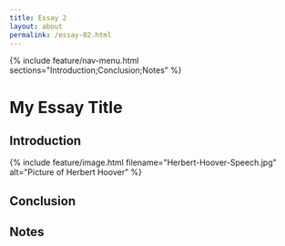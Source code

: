 ```yaml
---
title: Essay 2
layout: about
permalink: /essay-02.html
---
```


{% include feature/nav-menu.html sections="Introduction;Conclusion;Notes" %}

# My Essay Title

## Introduction

{% include feature/image.html filename="Herbert-Hoover-Speech.jpg" alt="Picture of Herbert Hoover" %}

## Conclusion

## Notes
